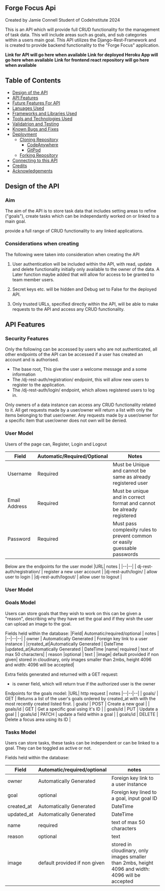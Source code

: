 ## Forge Focus Api
Created by Jamie Connell Student of CodeInstitute 2024

This is an API which will provide full CRUD functionality for the management of task data. This will include areas such as goals, and sub categories within a users main goal. This API utilizes the Django-Rest-Framework and is created to provide backend functionality to the "Forge Focus" application. 

**Link for API will go here when available**
**Link for deployed Heroku App will go here when available**
**Link for frontend react repository will go here when available**

## Table of Contents
- [Design of the API](#Design-of-the-API)
- [API Features](#API-Features)
- [Future Features For API](#Future-Features-for-API)
- [Lanuages Used](#Lanuages-Used)
- [Frameworks and Libraries Used](#Frameworks-and-Linraries-used)
- [Tools and Technologies Used](#Tools-and-Technologies-Used)
- [Validatrion and Testing](#Validation-and-Testing)
- [Known Bugs and Fixes](#Known-Bugs-and-Fixes)
- [Deployment](#deployment)
    - [Cloning Repository](#Cloning-Repository)
        - [CodeAnywhere](#CodeAnywhere)
        - [GitPod](#Gitpod)
    - [Forking Repository](#Forking-Repository)
- [Connecting to this API](#Connecting-to-this-API)
- [Credits](#Credits)
- [Acknowledgements](#Acknoledgements)

## Design of the API

### Aim

The aim of the API is to store task data that includes setting areas to refine ("goals"), create tasks
which can be independantly worked on or linked to a main goal.

provide a full range of CRUD functionality to any linked applications.  

### Considerations when creating

The following were taken into consideration when creating the API 

1. User authentication will be included within the API, with read, update and delete functionality initially only available to the owner of the data. A Later function maybe added that will allow for access to be granted to team member users.

2. Secret keys etc. will be hidden and Debug set to False for the deployed API.

3. Only trusted URLs, specified directly within the API, will be able to make requests to the API and access any CRUD functionality.

## API Features

### Security Features

Only the following can be accessed by users who are not authenticated, all other endpoints of the API
can be accessed if a user has created an account and is authorised.

- The base root, This give the user a welcome message and a some information
- The /dj-rest-auth/registration/ endpoint, this will allow new users to register to the application.
- The /dj-rest-auth/login/ endpoint, which allows registered users to log in.

Only owners of a data instance can access any CRUD functionality related to it. All get requests
made by a user/owner will return a list with only the items belonging to that user/owner. 
Any requests made by a user/owner for a specific item that user/owner does not own will be denied.

### User Model
Users of the page can, Register, Login and Logout

| Field | Automatic/Required/Optional | Notes|
|--|--|--|
| Username| Required  | Must be Unique and cannot be same as already registered user|--|--|--|
| Email Address | Required | Must be unique and in correct format and cannot be already registered|--|--|--|
|Password |Required | Must pass complexity rules to prevent common or easily guessable passwords

Below are the endpoints for the user model
|URL| notes |
|--|--|
| dj-rest-auth/registration/ | register a new user account |
|dj-rest-auth/login/ | allow user to login |
|dj-rest-auth/logout/ | allow user to logout |

### User Model


### Goals Model
Users can store goals that they wish to work on this can be given a "reason", describing why they have set the goal and if they wish the user can upload an image to the goal.

Fields held within the database:
|Field| Automatic/required/optional | notes  |
|--|--|--|
| owner	 | Automatically Generated | Foreign key link to a user instance |
|created_at|Automatically Generated | DateTime
|updated_at|Automatically Generated | DateTime
|name| required | text of max 50 characters|
| reason |optional | text |
|image| default provided if non given| stored in cloudinary, only images smaller than 2mbs, height 4096 and width: 4096 will be accepted|

Extra fields generated and returned with a GET request:
 - is owner field, which will return true if the authorized user is the owner 

Endpoints for the goals model:
|URL| http request | notes
|--|--|--|
| goals/  | GET  | Returns a list of the user's goals ordered by created_at with with the most recently created listed first.
| goals/ | POST | Create a new goal |
| goals/id | GET | Get a specific goal using it's ID |
| goals/id | PUT | Update a goal |
| goals/id | PATCH | update a field within a goal |
| goals/id | DELETE | Delete a focus area using its ID |

### Tasks Model

Users can store tasks, these tasks can be independent or can be linked to a goal. They can be toggled as active or not.

Fields held within the database:

|Field| Automatic/required/optional | notes  |
|--|--|--|
| owner	 | Automatically Generated | Foreign key link to a user instance |
| goal | optional | Foreign key lined to a goal, input goal ID |
|created_at|Automatically Generated | DateTime
|updated_at|Automatically Generated | DateTime
|name| required | text of max 50 characters|
| reason |optional | text |
|image| default provided if non given| stored in cloudinary, only images smaller than 2mbs, height 4096 and width: 4096 will be accepted|